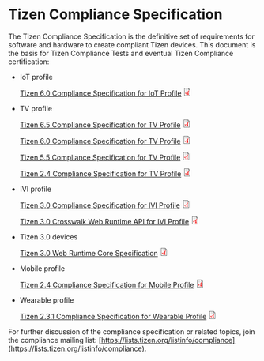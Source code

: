 # Tizen Compliance Specification

The Tizen Compliance Specification is the definitive set of requirements for software and hardware to create compliant Tizen devices. This document is the basis for Tizen Compliance Tests and eventual Tizen Compliance certification:

- IoT profile

  [Tizen 6.0 Compliance Specification for IoT Profile](media/tizen-6.0-compliance-specification-for-iot-profile-v0.98-beta.pdf) ![PDF icon](media/application-pdf.png)

- TV profile

  [Tizen 6.5 Compliance Specification for TV Profile](media/tizen-6.5-compliance-specification-for-tv-profile-v1.0.pdf) ![PDF icon](media/application-pdf.png)

  [Tizen 6.0 Compliance Specification for TV Profile](media/tizen-6.0-compliance-specification-for-tv-profile-v1.0.1.pdf) ![PDF icon](media/application-pdf.png)

  [Tizen 5.5 Compliance Specification for TV Profile](media/tizen-5.5-compliance-specification-for-tv-profile-v0.97-beta.pdf) ![PDF icon](media/application-pdf.png)

  [Tizen 2.4 Compliance Specification for TV Profile](media/tizen-2.4-compliance-specification-for-tv-profile-v1.0.pdf) ![PDF icon](media/application-pdf.png)

- IVI profile

  [Tizen 3.0 Compliance Specification for IVI Profile](media/tizen-3.0-compliance-specification-for-ivi-profile-v1.0_1.pdf) ![PDF icon](media/application-pdf.png)

  [Tizen 3.0 Crosswalk Web Runtime API for IVI Profile](media/tizen-3.0-crosswalk-apis-for_ivi-v1.0_0.pdf) ![PDF icon](media/application-pdf.png)

- Tizen 3.0 devices

  [Tizen 3.0 Web Runtime Core Specification](media/tizen-3.0-wrt-core-spec.pdf) ![PDF icon](media/application-pdf.png)

- Mobile profile

  [Tizen 2.4 Compliance Specification for Mobile Profile](media/tizen-2.4-compliance-specification-for-mobile-profile-v1.0.pdf) ![PDF icon](media/application-pdf.png)

- Wearable profile

  [Tizen 2.3.1 Compliance Specification for Wearable Profile](media/tizen-2.3.1-compliance-specification-for-wearable-profile-v1.0.pdf) ![PDF icon](media/application-pdf.png)

For further discussion of the compliance specification or related topics, join the compliance mailing list: [https://lists.tizen.org/listinfo/compliance](https://lists.tizen.org/listinfo/compliance).
